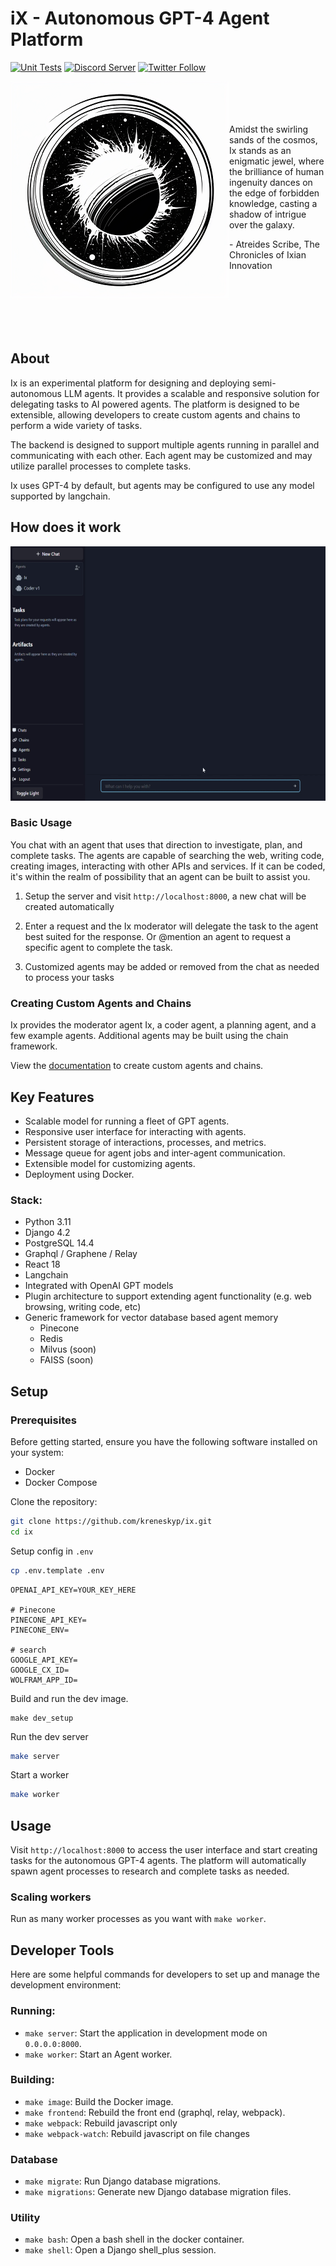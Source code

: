 # iX - Autonomous GPT-4 Agent Platform

[![Unit Tests](https://img.shields.io/github/actions/workflow/status/kreneskyp/ix/test.yml)](https://github.com/kreneskyp/ix/actions/workflows/test.yml)
[![Discord Server](https://dcbadge.vercel.app/api/server/jtrMKxzZZQ)](https://discord.gg/jtrMKxzZZQ)
[![Twitter Follow](https://img.shields.io/twitter/follow/kreneskyp?style=social)](https://twitter.com/kreneskyp)

<div>
<img align="left" src="ix_350.png" alt="The ninth planet around the sun">
<p>
<br>
<br>
<br>
<br>
Amidst the swirling sands of the cosmos, Ix stands as an enigmatic jewel, 
where the brilliance of human ingenuity dances on the edge of forbidden 
knowledge, casting a shadow of intrigue over the galaxy.

\- Atreides Scribe, The Chronicles of Ixian Innovation
<p>
</div>
<div>
<br>
<br>
<br>
<br>
<br>
</div>


## About
<div>
Ix is an experimental platform for designing and deploying semi-autonomous LLM agents. It provides a scalable and
responsive solution for delegating tasks to AI powered agents. The platform is designed to be extensible, allowing
developers to create custom agents and chains to perform a wide variety of tasks.
<br>

The backend is designed to support multiple agents running in parallel and communicating with each other. Each agent
may be customized and may utilize parallel processes to complete tasks.
<br>

Ix uses GPT-4 by default, but agents may be configured to use any model supported by langchain.
</div>

## How does it work

<img src="docs/FizzBuzzExample.gif" width="600" height="407">

### Basic Usage
You chat with an agent that uses that direction to investigate, plan, and complete tasks. The agents are
capable of searching the web, writing code, creating images, interacting with other APIs and services. If it can be 
coded, it's within the realm of possibility that an agent can be built to assist you.

1. Setup the server and visit `http://localhost:8000`, a new chat will be created automatically

2. Enter a request and the Ix moderator will delegate the task to the agent best suited for the response. Or @mention
an agent to request a specific agent to complete the task.

3. Customized agents may be added or removed from the chat as needed to process your tasks

### Creating Custom Agents and Chains

Ix provides the moderator agent Ix, a coder agent, a planning agent, and a few example agents. Additional agents 
may be built using the chain framework.

View the [documentation](docs/chains/chains.rst) to create custom agents and chains.


## Key Features

- Scalable model for running a fleet of GPT agents.
- Responsive user interface for interacting with agents.
- Persistent storage of interactions, processes, and metrics.
- Message queue for agent jobs and inter-agent communication.
- Extensible model for customizing agents.
- Deployment using Docker.


### Stack:
- Python 3.11
- Django 4.2
- PostgreSQL 14.4
- Graphql / Graphene / Relay
- React 18
- Langchain
- Integrated with OpenAI GPT models
- Plugin architecture to support extending agent functionality (e.g. web browsing, writing code, etc)
- Generic framework for vector database based agent memory
    - Pinecone
    - Redis
    - Milvus (soon)
    - FAISS (soon)


## Setup

### Prerequisites

Before getting started, ensure you have the following software installed on your system:

- Docker
- Docker Compose


Clone the repository:

```bash
git clone https://github.com/kreneskyp/ix.git
cd ix
```

Setup config in `.env`

```bash
cp .env.template .env
```

```
OPENAI_API_KEY=YOUR_KEY_HERE

# Pinecone
PINECONE_API_KEY=
PINECONE_ENV=

# search
GOOGLE_API_KEY=
GOOGLE_CX_ID=
WOLFRAM_APP_ID=
```


Build and run the dev image.

```
make dev_setup
```

Run the dev server

```bash
make server
```

Start a worker
```bash
make worker
```


## Usage

Visit `http://localhost:8000` to access the user interface and start creating tasks for the autonomous GPT-4 agents. 
The platform will automatically spawn agent processes to research and complete tasks as needed.


### Scaling workers
Run as many worker processes as you want with `make worker`.


## Developer Tools

Here are some helpful commands for developers to set up and manage the development environment:

### Running:
- `make server`: Start the application in development mode on `0.0.0.0:8000`.
- `make worker`: Start an Agent worker.

### Building:
- `make image`: Build the Docker image.
- `make frontend`: Rebuild the front end (graphql, relay, webpack).
- `make webpack`: Rebuild javascript only
- `make webpack-watch`: Rebuild javascript on file changes

### Database
- `make migrate`: Run Django database migrations.
- `make migrations`: Generate new Django database migration files.

### Utility
- `make bash`: Open a bash shell in the docker container.
- `make shell`: Open a Django shell_plus session.
